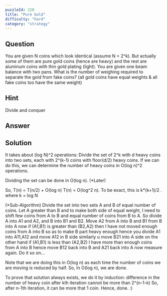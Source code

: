 ```yaml
---
puzzleId: 220
title: "Pure Gold"
difficulty: "hard"
category: "strategy"
---
```


## Question
You are given N coins which look identical (assume N = 2^k). But actually some of them are pure gold coins (hence are heavy) and the rest are aluminum coins with thin gold plating (light). You are given one beam balance with two pans. What is the number of weighing required to separate the gold from fake coins? (all gold coins have equal weights & all fake coins too have the same weight)

## Hint
Divide and conquer

## Answer


## Solution
It takes about (log N)^2 operations:
Divide the set of 2^k with d heavy coins into two sets, each with 2^(k-1) coins with floor(d/2) heavy coins. If we can do this, we can determine the number of heavy coins in O(log n)^2 operations.

Dividing the set can be done in O(log n). (*Later)

So, T(n) = T(n/2) + O(log n)
T(n) = O(log^2 n).
To be exact, this is k*(k+1)/2 . where k = log N

(*Sub-Algorithm)
Divide the set into two sets A and B of equal number of coins. Let A greater than B and to make both side of equal weight, I need to shift few coins from A to B and equal number of coins from B to A. So divide A into A1 and A2, and B into B1 and B2. Move A2 from A into B and B1 from B into A now if (A1,B1) is greater than (B2,A2) then I have not moved enough coins from A into B so as to make B part heavy enough hence you divide A1 into A11,A12 and move A12 in B side similarly u move B21 into A side on the other hand if (A1,B1) is less than (A2,B2) I have more than enough coins from A into B hence move B12 back into B and A21 back into A now measure again. Do it so on...

Note that we are doing this in O(log n) as each time the number of coins we are moving is reduced by half. So, In O(log n), we are done.

To prove that solution always exists, we do it by induction:
difference in the number of heavy coin after kth iteration cannot be more than 2^(n-1-k)
So, after n-1th iteration, it can be more that 1 coin. Hence, done. :)
